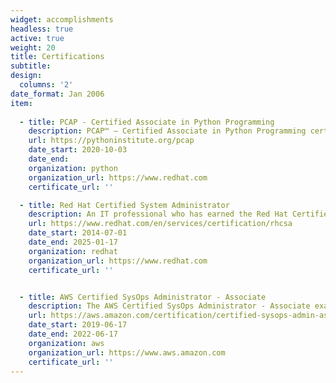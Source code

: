 ```yaml
---
widget: accomplishments
headless: true
active: true
weight: 20
title: Certifications
subtitle: 
design:
  columns: '2'
date_format: Jan 2006
item:
  
  - title: PCAP - Certified Associate in Python Programming
    description: PCAP™ – Certified Associate in Python Programming certification focuses on the Object-Oriented Programming approach to Python, and shows that the individual is familiar with the more advanced aspects of programming.
    url: https://pythoninstitute.org/pcap
    date_start: 2020-10-03
    date_end: 
    organization: python
    organization_url: https://www.redhat.com
    certificate_url: ''

  - title: Red Hat Certified System Administrator
    description: An IT professional who has earned the Red Hat Certified System Administrator (RHCSA®) is able to perform the core system administration skills required in Red Hat Enterprise Linux environments. The credential is earned after successfully passing the Red Hat Certified System Administrator (RHCSA) Exam (EX200).
    url: https://www.redhat.com/en/services/certification/rhcsa
    date_start: 2014-07-01
    date_end: 2025-01-17
    organization: redhat
    organization_url: https://www.redhat.com
    certificate_url: ''


  - title: AWS Certified SysOps Administrator - Associate
    description: The AWS Certified SysOps Administrator - Associate examination is intended for systems administrators in a systems operations role with at least one year of experience in deployment, management, and operations on AWS.
    url: https://aws.amazon.com/certification/certified-sysops-admin-associate/
    date_start: 2019-06-17
    date_end: 2022-06-17
    organization: aws
    organization_url: https://www.aws.amazon.com
    certificate_url: ''
---
```


